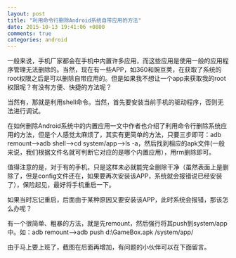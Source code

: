 ```yaml
---
layout: post
title: "利用命令行删除Android系统自带应用的方法"
date: 2015-10-13 19:41:06 +0800
comments: true
categories: android
---
```

一般来说，手机厂家都会在手机中内置许多应用，而这些应用是使用一般的应用程序管理无法删除的。当然，现在有一些APP，如360和豌豆荚，在获取了系统的root权限之后是可以删除自带应用的。但是如果我不想让一个app来获取我的root权限呢？有没有方便、快捷的方法呢？  

当然有，那就是利用shell命令<!--more-->。当然，首先要安装当前手机的驱动程序，否则无法进行调试。  

在如何删除Android系统中的内置应用一文中作者也介绍了利用命令行删除系统应用的方法，但是个人感觉太麻烦了，其实有更简单的方法，只要三步即可：adb remount-->adb shell-->cd system/app-->ls -a，然后找到相应的apk文件(一般来说，我们根据文件名就可判断它对应的是哪个内置应用），用rm删除即可。  

值得注意的是，对于有的手机，只是这样未必就能完全删除干净（虽然表面上是删除了，但是config文件还在，如果要再次安装该APP，系统就会报错说已经安装了），保险起见，最好将手机重启一下。  

如果当时忘记重启，后面由于某种原因又要安装该APP，此时系统会报错，那该怎么办呢？  

有一个很简单、粗暴的方法，就是先remount，然后强行将其push到system/app中。如：adb remount-->adb push d:\GameBox.apk /system/app/  

 由于马上要上班了，截图在后面再增加，有问题的小伙伴可以在下面留言。  


